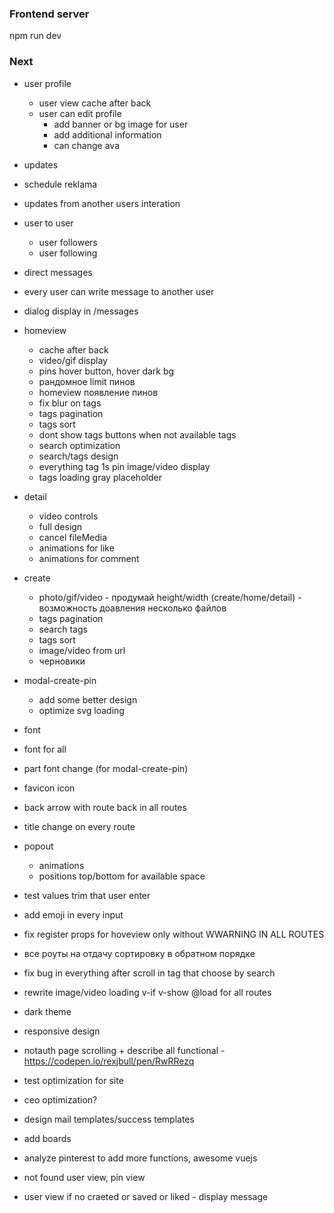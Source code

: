### Frontend server
npm run dev

### Next
- user profile
  - user view cache after back
  - user can edit profile
    - add banner or bg image for user
    - add additional information
    - can change ava

- updates
 - schedule reklama
 - updates from another users interation

- user to user
  - user followers
  - user following

- direct messages
 - every user can write message to another user
 - dialog display in /messages

- homeview
  - cache after back
  - video/gif display
  - pins hover button, hover dark bg
  - рандомное limit пинов
  - homeview появление пинов
  - fix blur on tags
  - tags pagination
  - tags sort
  - dont show tags buttons when not available tags
  - search optimization
  - search/tags design
  - everything tag 1s pin image/video display
  - tags loading gray placeholder

- detail
  - video controls
  - full design
  - cancel fileMedia
  - animations for like
  - animations for comment

- create 
  - photo/gif/video - продумай height/width (create/home/detail) - возможность доавления несколько файлов
  - tags pagination
  - search tags
  - tags sort
  - image/video from url
  - черновики

- modal-create-pin
  - add some better design
  - optimize svg loading

- font
 - font for all
 - part font change (for modal-create-pin)

- favicon icon

- back arrow with route back in all routes

- title change on every route

- popout
  - animations
  - positions top/bottom for available space

- test values trim that user enter

- add emoji in every input

- fix register props for hoveview only without WWARNING IN ALL ROUTES

- все роуты на отдачу сортировку в обратном порядке

- fix bug in everything after scroll in tag that choose by search

- rewrite image/video loading v-if v-show @load for all routes

- dark theme

- responsive design

- notauth page scrolling + describe all functional - https://codepen.io/rexjbull/pen/RwRRezq

- test optimization for site

- ceo optimization?

- design mail templates/success templates

- add boards

- analyze pinterest to add more functions, awesome vuejs

- not found user view, pin view

- user view if no craeted or saved or liked - display message 